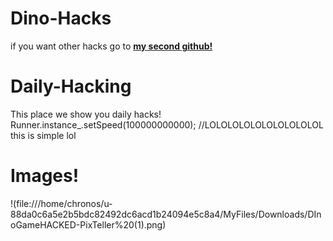 # Dino-Hacks
if you want other hacks go to **[my second github!](https://github.com/nonumbershere/Hacks-and-mods/)**
# Daily-Hacking
This place we show you daily hacks!
Runner.instance_.setSpeed(100000000000); //LOLOLOLOLOLOLOLOLOLOL this is simple lol
# Images!

!(file:///home/chronos/u-88da0c6a5e2b5bdc82492dc6acd1b24094e5c8a4/MyFiles/Downloads/DInoGameHACKED-PixTeller%20(1).png)
